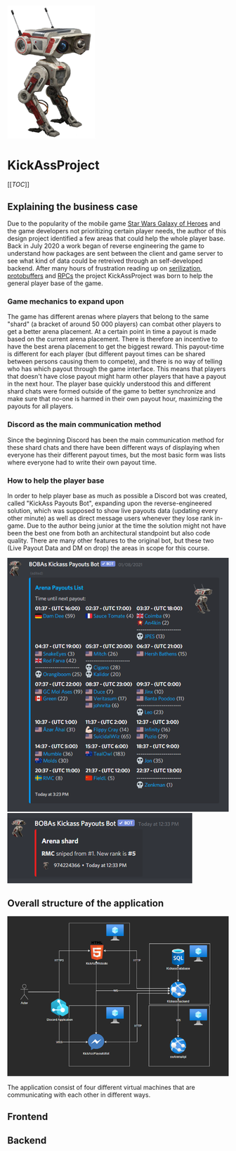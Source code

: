 <img src="BD-1-AG.png" width="200">

# KickAssProject

[[_TOC_]]

## Explaining the business case
Due to the popularity of the mobile game [Star Wars Galaxy of Heroes](https://www.ea.com/games/starwars/galaxy-of-heroes) and the game developers not prioritizing certain player needs, the author of this design project identified a few areas that could help the whole player base. Back in July 2020 a work began of reverse engineering the game to understand how packages are sent between the client and game server to see what kind of data could be retreived through an self-developed backend. After many hours of frustration reading up on [serilization](https://en.wikipedia.org/wiki/Serialization), [protobuffers](https://developers.google.com/protocol-buffers) and [RPCs](https://en.wikipedia.org/wiki/Remote_procedure_call) the project KickAssProject was born to help the general player base of the game.

### Game mechanics to expand upon
The game has different arenas where players that belong to the same "shard" (a bracket of around 50 000 players) can combat other players to get a better arena placement. At a certain point in time a payout is made based on the current arena placement. There is therefore an incentive to have the best arena placement to get the biggest reward. This payout-time is different for each player (but different payout times can be shared between persons causing them to compete), and there is no way of telling who has which payout through the game interface. This means that players that doesn't have close payout might harm other players that have a payout in the next hour. The player base quickly understood this and different shard chats were formed outside of the game to better synchronize and make sure that no-one is harmed in their own payout hour, maximizing the payouts for all players.

### Discord as the main communication method
Since the beginning Discord has been the main communication method for these shard chats and there have been different ways of displaying when everyone has their different payout times, but the most basic form was lists where everyone had to write their own payout time.

### How to help the player base
In order to help player base as much as possible a Discord bot was created, called "KickAss Payouts Bot", expanding upon the reverse-engineered solution, which was supposed to show live payouts data (updating every other minute) as well as direct message users whenever they lose rank in-game. Due to the author being junior at the time the solution might not have been the best one from both an architectural standpoint but also code quality. There are many other features to the original bot, but these two (Live Payout Data and DM on drop) the areas in scope for this course.

![Payout](KickAssPayoutBotPayout.PNG "Payout") ![DM](KickAssPayoutBotDm.PNG "DM")

## Overall structure of the application

![Overall structure of the application](DesignReportOverviewOverApplication.PNG "Overall structure of the application")

The application consist of four different virtual machines that are communicating with each other in different ways.

## Frontend

## Backend